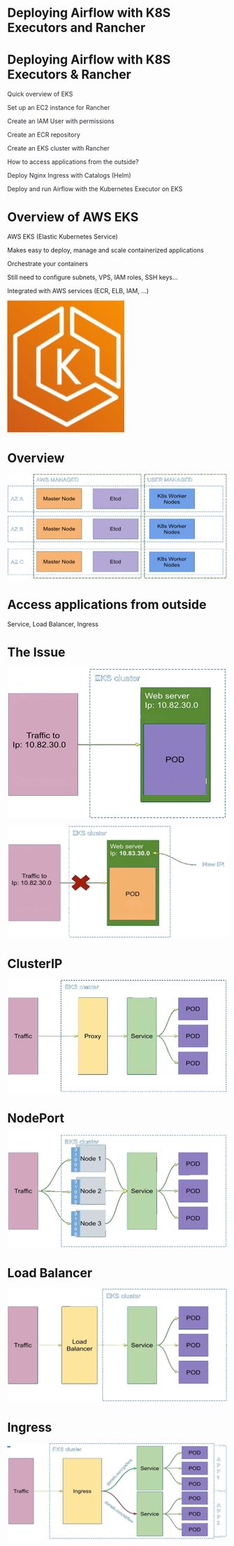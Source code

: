 # Deploying Airflow with K8S Executors and Rancher


# Deploying Airflow with K8S Executors & Rancher

<span style="color:#24292F">Quick overview of EKS</span>

<span style="color:#24292F">Set up an EC2 instance for Rancher</span>

<span style="color:#24292F">Create an IAM User with permissions</span>

<span style="color:#24292F">Create an ECR repository</span>

<span style="color:#24292F">Create an EKS cluster with Rancher</span>

<span style="color:#24292F">How to access applications from the outside?</span>

<span style="color:#24292F">Deploy Nginx Ingress with</span>  <span style="color:#24292F">Catalogs</span>  <span style="color:#24292F">\(Helm\)</span>

<span style="color:#24292F">Deploy and run Airflow with the Kubernetes Executor on EKS</span>

# Overview of AWS EKS

AWS EKS \(Elastic Kubernetes Service\)

Makes easy to deploy\, manage and scale containerized applications

Orchestrate your containers

Still need to configure subnets\, VPS\, IAM roles\, SSH keys\.\.\.

Integrated with AWS services \(ECR\, ELB\, IAM\, \.\.\.\)

![](img/12-Deploying%20Airflow%20with%20Kubernetes%20Executors%20and%20Rancher1.jpg)

# Overview

![](img/12-Deploying%20Airflow%20with%20Kubernetes%20Executors%20and%20Rancher2.png)

# Access applications from outside

Service\, Load Balancer\, Ingress

# The Issue

![](img/12-Deploying%20Airflow%20with%20Kubernetes%20Executors%20and%20Rancher3.png)

![](img/12-Deploying%20Airflow%20with%20Kubernetes%20Executors%20and%20Rancher4.png)

# ClusterIP

![](img/12-Deploying%20Airflow%20with%20Kubernetes%20Executors%20and%20Rancher5.png)

# NodePort

![](img/12-Deploying%20Airflow%20with%20Kubernetes%20Executors%20and%20Rancher6.png)

# Load Balancer

![](img/12-Deploying%20Airflow%20with%20Kubernetes%20Executors%20and%20Rancher7.png)

# Ingress

![](img/12-Deploying%20Airflow%20with%20Kubernetes%20Executors%20and%20Rancher8.png)
